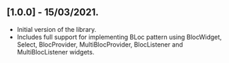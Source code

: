## [1.0.0] - 15/03/2021.

* Initial version of the library.
* Includes full support for implementing BLoc pattern using BlocWidget, Select, BlocProvider, MultiBlocProvider, BlocListener and MultiBlocListener
  widgets.  
  
